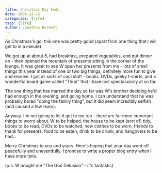 ```yaml
---
title: Christmas Day Ends
date: 2006-12-26
categories: [life]
tags: [life]
author: Jonathan Beckett
---
```


As Christmas's go, this one was pretty good (apart from one thing that I will get to in a minute).

We got up at about 8, had breakfast, prepared vegetables, and put dinner on - then opened the mountain of presents sitting in the corner of the lounge. It was great to see W open her presents from me - lots of small things this year instead of one or two big things; definitely more fun to give and receive. I got all sorts of cool stuff - books, DVDs, geeky t-shirts, and a wonderful board game called "Thud" that I have lost spectacularly at so far.

The one thing that has marred the day so far was W's brother deciding he'd had enough in the evening, and going home. I can understand that he was probably bored "doing the family thing", but it did seem incredibly selfish (and caused a few tears).

Anyway. I'm not going to let it get to me too - there are far more important things to worry about. W to be helped, the house to be kept (sort of) tidy, books to be read, DVDs to be watched, new clothes to be worn, friends to thank for presents, food to be eaten, drink to be drunk, and hangovers to be had...

Merry Christmas to you and yours. Here's hoping that your day went off peacefully and uneventfully. I promise to write a proper blog entry when I have more time.

(p.s. W bought me "The God Delusion" - it's fantastic)